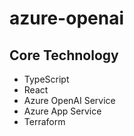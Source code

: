# azure-openai

## Core Technology
- TypeScript
- React
- Azure OpenAI Service
- Azure App Service
- Terraform
